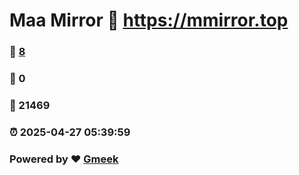 # Maa Mirror :link: https://mmirror.top 
### :page_facing_up: [8](https://mmirror.top/tag.html) 
### :speech_balloon: 0 
### :hibiscus: 21469 
### :alarm_clock: 2025-04-27 05:39:59 
### Powered by :heart: [Gmeek](https://github.com/Meekdai/Gmeek)
